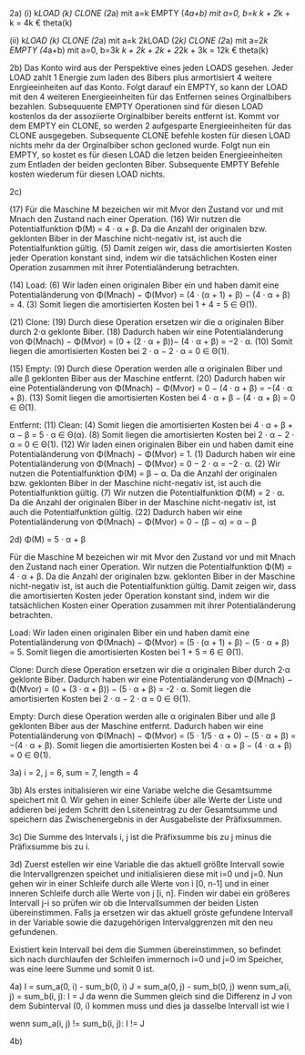 2a)
(i) 
k*LOAD (k)
CLONE  (2*a)   mit a=k
EMPTY  (4*a+b) mit a=0, b=k
k + 2*k + k = 4k € theta(k)

(ii)
k*LOAD   (k)
CLONE    (2*a)   mit a=k
2*k*LOAD (2*k)
CLONE    (2*a)   mit a=2*k
EMPTY    (4*a+b) mit a=0, b=3*k
k + 2k + 2k + 2*2k + 3k = 12k € theta(k)

2b)
Das Konto wird aus der Perspektive eines jeden LOADS gesehen.
Jeder LOAD zahlt 1 Energie zum laden des Bibers plus armortisiert 4 weitere Enrgieeinheiten auf das Konto.
Folgt darauf ein EMPTY, so kann der LOAD mit den 4 weiteren Energieeinheiten für das Entfernen
seines Orginalbibers bezahlen. Subsequuente EMPTY Operationen sind für diesen LOAD kostenlos da
der assoziierte Orginalbiber bereits entfernt ist. Kommt vor dem EMPTY ein CLONE, 
so werden 2 aufgesparte Energieeinheiten für das CLONE ausgegeben. Subsequente CLONE befehle 
kosten für diesen LOAD nichts mehr da der Orginalbiber schon gecloned wurde. Folgt nun ein EMPTY, so
kostet es für diesen LOAD die letzen beiden Energieeinheiten zum Entladen der beiden geclonten Biber.
Subsequente EMPTY Befehle kosten wiederum für diesen LOAD nichts. 

2c)

(17) Für die Maschine M bezeichen wir mit Mvor den Zustand vor und mit Mnach den Zustand nach einer Operation.
(16) Wir nutzen die Potentialfunktion Φ(M) = 4 · α + β. Da die Anzahl der originalen bzw. geklonten Biber in der Maschine nicht-negativ ist, ist auch die Potentialfunktion gültig.
(5) Damit zeigen wir, dass die amortisierten Kosten jeder Operation konstant sind, indem wir die tatsächlichen Kosten einer Operation zusammen mit ihrer Potentialänderung betrachten.

(14) Load:
(6) Wir laden einen originalen Biber ein und haben damit eine Potentialänderung von Φ(Mnach) − Φ(Mvor) = (4 · (α + 1) + β) − (4 · α + β) = 4.
(3) Somit liegen die amortisierten Kosten bei 1 + 4 = 5 ∈ Θ(1).

(21) Clone:
(19) Durch diese Operation ersetzen wir die α originalen Biber durch 2·α geklonte Biber.
(18) Dadurch haben wir eine Potentialänderung von Φ(Mnach) − Φ(Mvor) = (0 + (2 · α + β))− (4 · α + β) = −2 · α.
(10) Somit liegen die amortisierten Kosten bei 2 · α − 2 · α = 0 ∈ Θ(1).

(15) Empty:
(9) Durch diese Operation werden alle α originalen Biber und alle β geklonten Biber aus der Maschine entfernt.
(20) Dadurch haben wir eine Potentialänderung von Φ(Mnach) − Φ(Mvor) = 0 − (4 · α + β) = −(4 · α + β).
(13) Somit liegen die amortisierten Kosten bei 4 · α + β − (4 · α + β) = 0 ∈ Θ(1).

Entfernt:
    (11) Clean:
    (4) Somit liegen die amortisierten Kosten bei 4 · α + β + α − β = 5 · α ∈ Θ(α).
    (8) Somit liegen die amortisierten Kosten bei 2 · α − 2 · α = 0 ∈ Θ(1).
    (12) Wir laden einen originalen Biber ein und haben damit eine Potentialänderung von Φ(Mnach) − Φ(Mvor) = 1.
    (1) Dadurch haben wir eine Potentialänderung von Φ(Mnach) − Φ(Mvor) = 0 − 2 · α = −2 · α.
    (2) Wir nutzen die Potentialfunktion Φ(M) = β − α. Da die Anzahl der originalen bzw. geklonten Biber in der Maschine nicht-negativ ist, ist auch die Potentialfunktion gültig.
    (7) Wir nutzen die Potentialfunktion Φ(M) = 2 · α. Da die Anzahl der originalen Biber in der Maschine nicht-negativ ist, ist auch die Potentialfunktion gültig.
    (22) Dadurch haben wir eine Potentialänderung von Φ(Mnach) − Φ(Mvor) = 0 − (β − α) = α − β

2d)
Φ(M) = 5 · α + β

Für die Maschine M bezeichen wir mit Mvor den Zustand vor und mit Mnach den Zustand nach einer Operation.
Wir nutzen die Potentialfunktion Φ(M) = 4 · α + β. Da die Anzahl der originalen bzw. geklonten Biber in der Maschine nicht-negativ ist, ist auch die Potentialfunktion gültig.
Damit zeigen wir, dass die amortisierten Kosten jeder Operation konstant sind, indem wir die tatsächlichen Kosten einer Operation zusammen mit ihrer Potentialänderung betrachten.

Load:
Wir laden einen originalen Biber ein und haben damit eine Potentialänderung von Φ(Mnach) − Φ(Mvor) = (5 · (α + 1) + β) − (5 · α + β) = 5.
Somit liegen die amortisierten Kosten bei 1 + 5 = 6 ∈ Θ(1).

Clone:
Durch diese Operation ersetzen wir die α originalen Biber durch 2·α geklonte Biber.
Dadurch haben wir eine Potentialänderung von Φ(Mnach) − Φ(Mvor) = (0 + (3 · α + β)) − (5 · α + β) = -2 · α.
Somit liegen die amortisierten Kosten bei 2 · α − 2 · α = 0 ∈ Θ(1).

Empty:
Durch diese Operation werden alle α originalen Biber und alle β geklonten Biber aus der Maschine entfernt.
Dadurch haben wir eine Potentialänderung von Φ(Mnach) − Φ(Mvor) = (5 · 1/5 · α + 0) − (5 · α + β) = −(4 · α + β).
Somit liegen die amortisierten Kosten bei 4 · α + β − (4 · α + β) = 0 ∈ Θ(1).

3a)
i = 2, j = 6, sum = 7, length = 4

3b)
Als erstes initialisieren wir eine Variabe welche die Gesamtsumme speichert mit 0.
Wir gehen in einer Schleife über alle Werte der Liste und addieren bei jedem Schritt
den Lsiteneintrag zu der Gesamtsumme und speichern das Zwischenergebnis in der Ausgabeliste
der Präfixsummen.

3c)
Die Summe des Intervals i, j ist die Präfixsumme bis zu j minus die Präfixsumme bis zu i.

3d)
Zuerst estellen wir eine Variable die das aktuell größte 
Intervall sowie die Intervallgrenzen speichet und initialisieren 
diese mit i=0 und j=0.
Nun gehen wir in einer Schleife durch alle Werte von i [0, n-1] und
in einer inneren Schleife durch alle Werte von j [i, n].
Finden wir dabei ein größeres Intervall j-i so prüfen wir ob die Intervallsummen
der beiden Listen übereinstimmen. Falls ja ersetzen wir das aktuell gröste gefundene 
Intervall in der Variable sowie die dazugehörigen Intervalggrenzen mit den neu gefundenen.

Existiert kein Intervall bei dem die Summen übereinstimmen, so befindet sich nach durchlaufen
der Schleifen immernoch i=0 und j=0 im Speicher, was eine leere Summe und somit 0 ist.

4a)
I = sum_a(0, i) - sum_b(0, i)
J = sum_a(0, j) - sum_b(0, j)
wenn sum_a(i, j) = sum_b(i, j):
    I = J
da wenn die Summen gleich sind die Differenz in J von dem Subinterval (0, i) kommen muss
und dies ja dasselbe Intervall ist wie I

wenn sum_a(i, j) != sum_b(i, j):
    I != J

4b)
